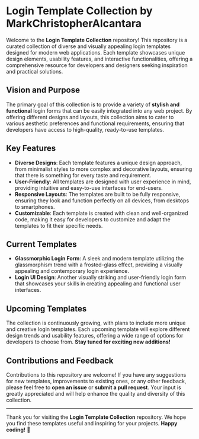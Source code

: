 # Login Template Collection by MarkChristopherAlcantara

Welcome to the **Login Template Collection** repository! This repository is a curated collection of diverse and visually appealing login templates designed for modern web applications. Each template showcases unique design elements, usability features, and interactive functionalities, offering a comprehensive resource for developers and designers seeking inspiration and practical solutions.

## Vision and Purpose
The primary goal of this collection is to provide a variety of **stylish and functional** login forms that can be easily integrated into any web project. By offering different designs and layouts, this collection aims to cater to various aesthetic preferences and functional requirements, ensuring that developers have access to high-quality, ready-to-use templates.

## Key Features
- **Diverse Designs**: Each template features a unique design approach, from minimalist styles to more complex and decorative layouts, ensuring that there is something for every taste and requirement.
- **User-Friendly**: All templates are designed with user experience in mind, providing intuitive and easy-to-use interfaces for end-users.
- **Responsive Layouts**: The templates are built to be fully responsive, ensuring they look and function perfectly on all devices, from desktops to smartphones.
- **Customizable**: Each template is created with clean and well-organized code, making it easy for developers to customize and adapt the templates to fit their specific needs.

## Current Templates
- **Glassmorphic Login Form**: A sleek and modern template utilizing the glassmorphism trend with a frosted-glass effect, providing a visually appealing and contemporary login experience.
- **Login UI Design**: Another visually striking and user-friendly login form that showcases your skills in creating appealing and functional user interfaces.

## Upcoming Templates
The collection is continuously growing, with plans to include more unique and creative login templates. Each upcoming template will explore different design trends and usability features, offering a wide range of options for developers to choose from. **Stay tuned for exciting new additions!**

## Contributions and Feedback
Contributions to this repository are welcome! If you have any suggestions for new templates, improvements to existing ones, or any other feedback, please feel free to **open an issue** or **submit a pull request**. Your input is greatly appreciated and will help enhance the quality and diversity of this collection.

---

Thank you for visiting the **Login Template Collection** repository. We hope you find these templates useful and inspiring for your projects. **Happy coding!** 🚀
